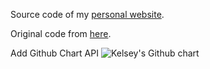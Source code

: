 Source code of my <a href="https://figur8s.github.io/kcherland.github.io/"> personal website</a>.

Original code from <a href="https://github.com/WesleyyC/wesleyyc.github.io"> here</a>.

Add Github Chart API
<img src="https://ghchart.rshah.org/figur8s" alt="Kelsey's Github chart" />
